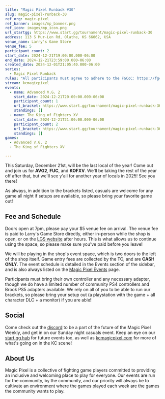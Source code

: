 ```yaml
---
title: "Magic Pixel Runback #30"
slug: magic-pixel-runback-30
ref_org: magic-pixel
ref_banner: images/mp_banner.png
ref_icon: images/mp_icon.png
url_startgg: https://www.start.gg/tournament/magic-pixel-runback-30
address: 113 S Mur-Len Rd, Olathe, KS 66062, USA
venue_name: Larry's Game Store
venue_fee: 5
participant_count: 2
start_date: 2024-12-21T19:00:00.000-06:00
end_date: 2024-12-21T23:59:00.000-06:00
created_date: 2024-12-01T21:05:40.000-06:00
series:
  - Magic Pixel Runback
rules: "All participants must agree to adhere to the FGCoC: https://fgcoc.com/"
stream: kcmagicpixel
events:
  - name: Advanced V.G. 2
    start_date: 2024-12-21T20:00:00.000-06:00
    participant_count: 1
    url_bracket: https://www.start.gg/tournament/magic-pixel-runback-30/events/advanced-v-g-2/brackets/1833680/2706888
    standings: []
  - name: The King of Fighters XV
    start_date: 2024-12-21T21:00:00.000-06:00
    participant_count: 2
    url_bracket: https://www.start.gg/tournament/magic-pixel-runback-30/events/king-of-fighters-xv/brackets/1833679/2706887
    standings: []
games:
  - Advanced V.G. 2
  - The King of Fighters XV

---
```


This Saturday, December 21st, will be the last local of the year! Come out and join us for **AVG2**, **FUC**, and **KOFXV**. We'll be taking the rest of the year off after that, but we'll see y'all for another year of locals in 2025! See you there!

As always, in addition to the brackets listed, casuals are welcome for any game all night if setups are available, so please bring your favorite game out! 

## Fee and Schedule

Doors open at 7pm, please pay your $5 venue fee on arrival. The venue fee is paid to Larry's Game Store directly, either in-person while the shop is open, or on the [LGS website](https://www.larrysgamestore.com/products/kc-magic-pixel-5) after hours. This is what allows us to continue using the space, so please make sure you've paid before you leave!

We will be playing in the shop's event space, which is two doors to the left of the shop itself. Game entry fees are collected by the TO, and are **CASH ONLY**. The event schedule is detailed in the Events section of the sidebar, and is also always listed on the [Magic Pixel Events](https://kcmagicpixel.com/events/) page.

Participants must bring their own controller and any necessary adapter, though we do have a limited number of community PS4 controllers and Brook PS5 adapters available. We rely on all of you to be able to run our brackets, so please bring your setup out (a playstation with the game + all character DLC + a monitor) if you are able!  

## Social

Come check out the [discord](https://discord.gg/jkmn6CVrrQ) to be a part of the future of the Magic Pixel Weekly, and get in on our Sunday night casuals event. Keep an eye on our [start.gg hub](https://www.start.gg/hub/magic-pixel) for future events too, as well as [kcmagicpixel.com](https://kcmagicpixel.com) for more of what's going on in the KC scene!

## About Us

Magic Pixel is a collective of fighting game players committed to providing an inclusive and welcoming place to play for everyone. Our events are run for the community, by the community, and our priority will always be to cultivate an environment where the games played each week are the games the community wants to play.
  